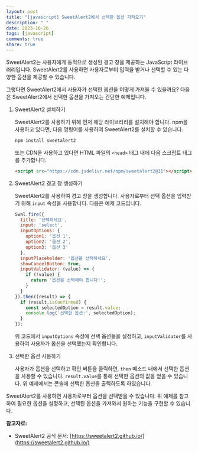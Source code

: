 ```yaml
---
layout: post
title: "[javascript] SweetAlert2에서 선택한 옵션 가져오기"
description: " "
date: 2023-10-26
tags: [javascript]
comments: true
share: true
---
```


SweetAlert2는 사용자에게 동적으로 생성된 경고 창을 제공하는 JavaScript 라이브러리입니다. SweetAlert2를 사용하면 사용자로부터 입력을 받거나 선택할 수 있는 다양한 옵션을 제공할 수 있습니다.

그렇다면 SweetAlert2에서 사용자가 선택한 옵션을 어떻게 가져올 수 있을까요? 다음은 SweetAlert2에서 선택한 옵션을 가져오는 간단한 예제입니다.

1. SweetAlert2 설치하기

   SweetAlert2를 사용하기 위해 먼저 해당 라이브러리를 설치해야 합니다. npm을 사용하고 있다면, 다음 명령어를 사용하여 SweetAlert2를 설치할 수 있습니다.

   ```bash
   npm install sweetalert2
   ```

   또는 CDN을 사용하고 있다면 HTML 파일의 `<head>` 태그 내에 다음 스크립트 태그를 추가합니다.

   ```html
   <script src="https://cdn.jsdelivr.net/npm/sweetalert2@11"></script>
   ```

2. SweetAlert2 경고 창 생성하기

   SweetAlert2를 사용하여 경고 창을 생성합니다. 사용자로부터 선택 옵션을 입력받기 위해 `input` 속성을 사용합니다. 다음은 예제 코드입니다.

   ```javascript
   Swal.fire({
     title: '선택하세요',
     input: 'select',
     inputOptions: {
       option1: '옵션 1',
       option2: '옵션 2',
       option3: '옵션 3'
     },
     inputPlaceholder: '옵션을 선택하세요',
     showCancelButton: true,
     inputValidator: (value) => {
       if (!value) {
         return '옵션을 선택해야 합니다!';
       }
     }
   }).then((result) => {
     if (result.isConfirmed) {
       const selectedOption = result.value;
       console.log('선택한 옵션:', selectedOption);
     }
   });
   ```

   위 코드에서 `inputOptions` 속성에 선택 옵션들을 설정하고, `inputValidator`를 사용하여 사용자가 옵션을 선택했는지 확인합니다.

3. 선택한 옵션 사용하기

   사용자가 옵션을 선택하고 확인 버튼을 클릭하면, `then` 메소드 내에서 선택한 옵션을 사용할 수 있습니다. `result.value`를 통해 선택한 옵션의 값을 얻을 수 있습니다. 위 예제에서는 콘솔에 선택한 옵션을 출력하도록 하였습니다.

SweetAlert2를 사용하면 사용자로부터 옵션을 선택받을 수 있습니다. 위 예제를 참고하여 필요한 옵션을 설정하고, 선택된 옵션을 가져와서 원하는 기능을 구현할 수 있습니다.

**참고자료:**

- SweetAlert2 공식 문서: [https://sweetalert2.github.io/](https://sweetalert2.github.io/)